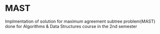 # MAST

Implmentation of solution for maximum agreement subtree problem(MAST) done for Algorithms & Data Structures course in the 2nd semester
